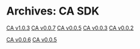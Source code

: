 # Archives: CA SDK

[CA v1.0.3](../../rn-ca-v1.0.3/) [CA v0.0.7](../../rn-ca-v0.0.7/) [CA v0.0.5](../../rn-ca-v0.0.5/) [CA v0.0.3](../../rn-ca-v0.0.3/) [CA v0.0.2](../../rn-ca-v0.0.2/)

[CA v0.0.6](../../rn-ca-wagmi-sdk-v0.0.6/) [CA v0.0.5](../../rn-ca-wagmi-sdk-v0.0.5/)
